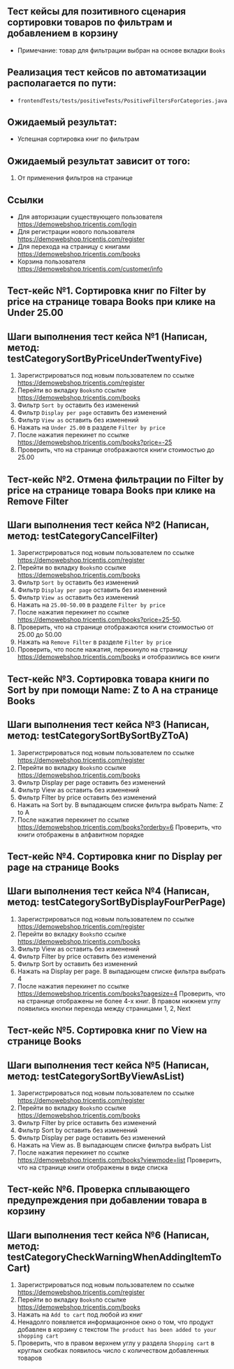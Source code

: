## Тест кейсы для позитивного сценария сортировки товаров по фильтрам и добавлением в корзину

- Примечание: товар для фильтрации выбран на основе вкладки `Books`

## Реализация тест кейсов по автоматизации располагается по пути:

- `frontendTests/tests/positiveTests/PositiveFiltersForCategories.java`

## Ожидаемый результат:

- Успешная сортировка книг по фильтрам

## Ожидаемый результат зависит от того:

1) От применения фильтров на странице

## Ссылки

- Для авторизации существующего пользователя https://demowebshop.tricentis.com/login
- Для регистрации нового пользователя https://demowebshop.tricentis.com/register
- Для перехода на страницу с книгами https://demowebshop.tricentis.com/books
- Корзина пользователя https://demowebshop.tricentis.com/customer/info

## Тест-кейс №1. Сортировка книг по Filter by price на странице товара Books при клике на Under 25.00

## Шаги выполнения тест кейса №1 (Написан, метод: testCategorySortByPriceUnderTwentyFive)

1) Зарегистрироваться под новым пользователем по ссылке https://demowebshop.tricentis.com/register
2) Перейти во вкладку `Books`по ссылке https://demowebshop.tricentis.com/books
3) Фильтр `Sort by` оставить без изменений
4) Фильтр `Display per page` оставить без изменений
5) Фильтр `View as` оставить без изменений
6) Нажать на `Under 25.00` в разделе `Filter by price`
7) После нажатия перекинет по ссылке https://demowebshop.tricentis.com/books?price=-25
8) Проверить, что на странице отображаются книги стоимостью до 25.00

## Тест-кейс №2. Отмена фильтрации по Filter by price на странице товара Books при клике на Remove Filter

## Шаги выполнения тест кейса №2 (Написан, метод: testCategoryCancelFilter)

1) Зарегистрироваться под новым пользователем по ссылке https://demowebshop.tricentis.com/register
2) Перейти во вкладку `Books`по ссылке https://demowebshop.tricentis.com/books
3) Фильтр `Sort by` оставить без изменений
4) Фильтр `Display per page` оставить без изменений
5) Фильтр `View as` оставить без изменений
6) Нажать на `25.00-50.00` в разделе `Filter by price`
7) После нажатия перекинет по ссылке https://demowebshop.tricentis.com/books?price=25-50.
8) Проверить, что на странице отображаются книги стоимостью от 25.00 до 50.00
9) Нажать на `Remove Filter` в разделе `Filter by price`
10) Проверить, что после нажатия, перекинуло на страницу https://demowebshop.tricentis.com/books и отобразились все
    книги

## Тест-кейс №3. Сортировка товара книги по Sort by при помощи Name: Z to A на странице Books

## Шаги выполнения тест кейса №3 (Написан, метод: testCategorySortBySortByZToA)

1) Зарегистрироваться под новым пользователем по ссылке https://demowebshop.tricentis.com/register
2) Перейти во вкладку `Books`по ссылке https://demowebshop.tricentis.com/books
3) Фильтр Display per page оставить без изменений
4) Фильтр View as оставить без изменений
5) Фильтр Filter by price оставить без изменений
6) Нажать на Sort by. В выпадающем списке фильтра выбрать Name: Z to A
7) После нажатия перекинет по ссылке https://demowebshop.tricentis.com/books?orderby=6
   Проверить, что книги отображены в алфавитном порядке

## Тест-кейс №4. Сортировка книг по Display per page на странице Books

## Шаги выполнения тест кейса №4 (Написан, метод: testCategorySortByDisplayFourPerPage)

1) Зарегистрироваться под новым пользователем по ссылке https://demowebshop.tricentis.com/register
2) Перейти во вкладку `Books`по ссылке https://demowebshop.tricentis.com/books
3) Фильтр View as оставить без изменений
4) Фильтр Filter by price оставить без изменений
5) Фильтр Sort by оставить без изменений
6) Нажать на Display per page. В выпадающем списке фильтра выбрать 4
7) После нажатия перекинет по ссылке https://demowebshop.tricentis.com/books?pagesize=4
   Проверить, что на странице отображены не более 4-х книг. В правом нижнем углу появились кнопки перехода между
   страницами 1, 2, Next

## Тест-кейс №5. Сортировка книг по View на странице Books

## Шаги выполнения тест кейса №5 (Написан, метод: testCategorySortByViewAsList)

1) Зарегистрироваться под новым пользователем по ссылке https://demowebshop.tricentis.com/register
2) Перейти во вкладку `Books`по ссылке https://demowebshop.tricentis.com/books
3) Фильтр Filter by price оставить без изменений
4) Фильтр Sort by оставить без изменений
5) Фильтр Display per page оставить без изменений
6) Нажать на View as. В выпадающем списке фильтра выбрать List
7) После нажатия перекинет по ссылке https://demowebshop.tricentis.com/books?viewmode=list
   Проверить, что на странице книги отображены в виде списка

## Тест-кейс №6. Проверка сплывающего предупреждения при добавлении товара в корзину

## Шаги выполнения тест кейса №6 (Написан, метод: testCategoryCheckWarningWhenAddingItemToCart)

1) Зарегистрироваться под новым пользователем по ссылке https://demowebshop.tricentis.com/register
2) Перейти во вкладку `Books`по ссылке https://demowebshop.tricentis.com/books
3) Нажать на  `Add to cart` под любой из книг
4) Ненадолго появляется информационное окно о том,
   что продукт добавлен в корзину с текстом `The product has been added to your shopping cart`
5) Проверить, что в правом верхнем углу у раздела `Shopping cart` в круглых скобках появилось число с количеством
   добавленных товаров

